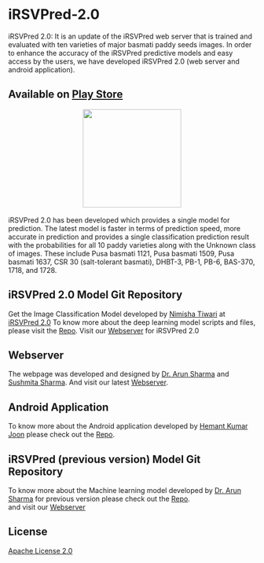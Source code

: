 # iRSVPred-2.0
iRSVPred 2.0: It is an update of the iRSVPred web server that is trained and evaluated with ten varieties of major basmati paddy seeds images. In order to enhance the accuracy of the iRSVPred predictive models and easy access by the users, we have developed iRSVPred 2.0 (web server and android application).

## Available on [Play Store](https://play.google.com/store/apps/details?id=org.icgeb.irsvpred_2)

<div align="center">
  <img src="https://bioinfo.icgeb.res.in/irsvpred_2/ss_1.jpeg" height="200px">
</div>

<br>
iRSVPred 2.0 has been developed which provides a single model for prediction. The latest model is faster in terms of prediction speed, more accurate in prediction and provides a single classification prediction result with the probabilities for all 10 paddy varieties along with the Unknown class of images. These include Pusa basmati 1121, Pusa basmati 1509, Pusa basmati 1637, CSR 30 (salt-tolerant basmati), DHBT-3, PB-1, PB-6, BAS-370, 1718, and 1728.

   
## iRSVPred 2.0 Model Git Repository  
Get the Image Classification Model developed by [Nimisha Tiwari](https://www.linkedin.com/in/nimisha-tiwari-708b92153/) at [iRSVPred 2.0](https://github.com/nimitiwari08/iRSVPred_2)
To know more about the deep learning model scripts and files, please visit the [Repo](https://github.com/nimitiwari08/iRSVPred_2).
Visit our [Webserver](https://bioinfo.icgeb.res.in/irsvpred_2/index.php) for iRSVPred 2.0

## Webserver
The webpage was developed and designed by [Dr. Arun Sharma](https://www.linkedin.com/in/dr-arun-sharma-4a388733/) and [Sushmita Sharma](https://www.linkedin.com/in/sushmita-sharma-a7968977/). And visit our latest [Webserver](https://bioinfo.icgeb.res.in/irsvpred_2).

## Android Application
To know more about the Android application developed by [Hemant Kumar Joon](https://www.linkedin.com/in/hemantjoon/) please check out the [Repo](https://github.com/tbgicgeb/iRSVPred-2.0-Android-Application).

## iRSVPred (previous version) Model Git Repository  
To know more about the Machine learning model developed by [Dr. Arun Sharma](https://github.com/arunsharma8osdd) for previous version please check out the [Repo](https://github.com/arunsharma8osdd/iRSVPred).\
and visit our [Webserver](https://apexbtic.icgeb.res.in/rice)

## License

[Apache License 2.0](LICENSE)
